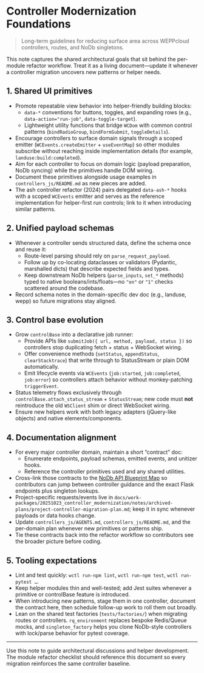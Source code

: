 # Controller Modernization Foundations
> Long-term guidelines for reducing surface area across WEPPcloud controllers, routes, and NoDb singletons.

This note captures the shared architectural goals that sit behind the per-module refactor workflow. Treat it as a living document—update it whenever a controller migration uncovers new patterns or helper needs.

## 1. Shared UI primitives
- Promote repeatable view behavior into helper-friendly building blocks:
  - `data-*` conventions for buttons, toggles, and expanding rows (e.g., `data-action="run-job"`, `data-toggle-target`).
  - Lightweight utility functions that bridge `WCDom` with common control patterns (`bindRadioGroup`, `bindFormSubmit`, `toggleDetails`).
- Encourage controllers to surface domain signals through a scoped emitter (`WCEvents.createEmitter` + `useEventMap`) so other modules subscribe without reaching inside implementation details (for example, `landuse:build:completed`).
- Aim for each controller to focus on domain logic (payload preparation, NoDb syncing) while the primitives handle DOM wiring.
- Document these primitives alongside usage examples in `controllers_js/README.md` as new pieces are added.
- The ash controller refactor (2024) pairs delegated `data-ash-*` hooks with a scoped `WCEvents` emitter and serves as the reference implementation for helper-first run controls; link to it when introducing similar patterns.

## 2. Unified payload schemas
- Whenever a controller sends structured data, define the schema once and reuse it:
  - Route-level parsing should rely on `parse_request_payload`.
  - Follow up by co-locating dataclasses or validators (Pydantic, marshalled dicts) that describe expected fields and types.
  - Keep downstream NoDb helpers (`parse_inputs`, `set_*` methods) typed to native booleans/ints/floats—no `"on"` or `"1"` checks scattered around the codebase.
- Record schema notes in the domain-specific dev doc (e.g., landuse, wepp) so future migrations stay aligned.

## 3. Control base evolution
- Grow `controlBase` into a declarative job runner:
  - Provide APIs like `submitJob({ url, method, payload, status })` so controllers stop duplicating fetch + status + WebSocket wiring.
  - Offer convenience methods (`setStatus`, `appendStatus`, `clearStacktrace`) that write through to StatusStream or plain DOM automatically.
  - Emit lifecycle events via `WCEvents` (`job:started`, `job:completed`, `job:error`) so controllers attach behavior without monkey-patching `triggerEvent`.
- Status telemetry flows exclusively through `controlBase.attach_status_stream` + `StatusStream`; new code must **not** reintroduce the old `WSClient` shim or direct WebSocket wiring.
- Ensure new helpers work with both legacy adapters (jQuery-like objects) and native elements/components.

## 4. Documentation alignment
- For every major controller domain, maintain a short “contract” doc:
  - Enumerate endpoints, payload schemas, emitted events, and unitizer hooks.
  - Reference the controller primitives used and any shared utilities.
- Cross-link those contracts to the [NoDb API Blueprint Map](../../wepppy/weppcloud/routes/nodb_api/README.md) so contributors can jump between controller guidance and the exact Flask endpoints plus singleton lookups.
- Project-specific requests/events live in `docs/work-packages/20251023_controller_modernization/notes/archived-plans/project-controller-migration-plan.md`; keep it in sync whenever payloads or data hooks change.
- Update `controllers_js/AGENTS.md`, `controllers_js/README.md`, and the per-domain plan whenever new primitives or patterns ship.
- Tie these contracts back into the refactor workflow so contributors see the broader picture before coding.

## 5. Tooling expectations
- Lint and test quickly: `wctl run-npm lint`, `wctl run-npm test`, `wctl run-pytest …`.
- Keep helper modules thin and well-tested; add Jest suites whenever a primitive or controlBase feature is introduced.
- When introducing new patterns, stage them in one controller, document the contract here, then schedule follow-up work to roll them out broadly.
- Lean on the shared test factories (`tests/factories/`) when migrating routes or controllers. `rq_environment` replaces bespoke Redis/Queue mocks, and `singleton_factory` helps you clone NoDb-style controllers with lock/parse behavior for pytest coverage.

---

Use this note to guide architectural discussions and helper development. The module refactor checklist should reference this document so every migration reinforces the same controller baseline.
